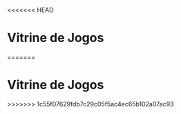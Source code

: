<<<<<<< HEAD
<h1>Vitrine de Jogos</h1>
=======
<h1>Vitrine de Jogos</h1>
>>>>>>> 1c55f07629fdb7c29c05f5ac4ec65b102a07ac93
